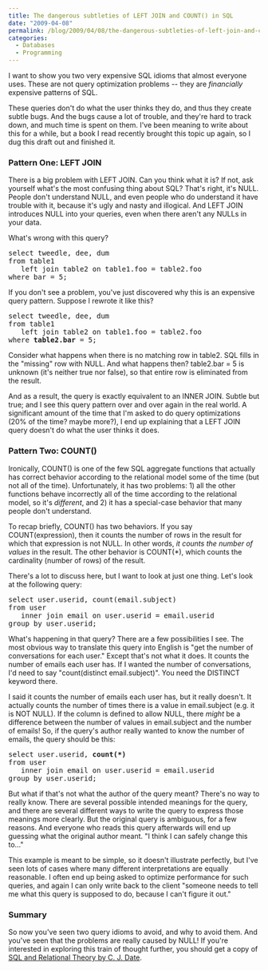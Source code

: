 ```yaml
---
title: The dangerous subtleties of LEFT JOIN and COUNT() in SQL
date: "2009-04-08"
permalink: /blog/2009/04/08/the-dangerous-subtleties-of-left-join-and-count-in-sql/
categories:
  - Databases
  - Programming
---
```

I want to show you two very expensive SQL idioms that almost everyone uses. These are not query optimization problems -- they are *financially* expensive patterns of SQL.

These queries don't do what the user thinks they do, and thus they create subtle bugs. And the bugs cause a lot of trouble, and they're hard to track down, and much time is spent on them. I've been meaning to write about this for a while, but a book I read recently brought this topic up again, so I dug this draft out and finished it.

### Pattern One: LEFT JOIN

There is a big problem with LEFT JOIN. Can you think what it is? If not, ask yourself what's the most confusing thing about SQL? That's right, it's NULL. People don't understand NULL, and even people who do understand it have trouble with it, because it's ugly and nasty and illogical. And LEFT JOIN introduces NULL into your queries, even when there aren't any NULLs in your data.

What's wrong with this query?

<pre>select tweedle, dee, dum
from table1
   left join table2 on table1.foo = table2.foo
where bar = 5;
</pre>

If you don't see a problem, you've just discovered why this is an expensive query pattern. Suppose I rewrote it like this?

<pre>select tweedle, dee, dum
from table1
   left join table2 on table1.foo = table2.foo
where <strong>table2.bar</strong> = 5;
</pre>

Consider what happens when there is no matching row in table2. SQL fills in the "missing" row with NULL. And what happens then? table2.bar = 5 is unknown (it's neither true nor false), so that entire row is eliminated from the result.

And as a result, the query is exactly equivalent to an INNER JOIN. Subtle but true; and I see this query pattern over and over again in the real world. A significant amount of the time that I'm asked to do query optimizations (20% of the time? maybe more?), I end up explaining that a LEFT JOIN query doesn't do what the user thinks it does.

### Pattern Two: COUNT()

Ironically, COUNT() is one of the few SQL aggregate functions that actually has correct behavior according to the relational model some of the time (but not all of the time). Unfortunately, it has two problems: 1) all the other functions behave incorrectly all of the time according to the relational model, so it's *different*, and 2) it has a special-case behavior that many people don't understand.

To recap briefly, COUNT() has two behaviors. If you say COUNT(expression), then it counts the number of rows in the result for which that expression is not NULL. In other words, *it counts the number of values* in the result. The other behavior is COUNT(*), which counts the cardinality (number of rows) of the result.

There's a lot to discuss here, but I want to look at just one thing. Let's look at the following query:

<pre>select user.userid, count(email.subject)
from user
   inner join email on user.userid = email.userid
group by user.userid;
</pre>

What's happening in that query? There are a few possibilities I see. The most obvious way to translate this query into English is "get the number of conversations for each user." Except that's not what it does. It counts the number of emails each user has. If I wanted the number of conversations, I'd need to say "count(distinct email.subject)". You need the DISTINCT keyword there.

I said it counts the number of emails each user has, but it really doesn't. It actually counts the number of times there is a value in email.subject (e.g. it is NOT NULL). If the column is defined to allow NULL, there *might* be a difference between the number of values in email.subject and the number of emails! So, if the query's author really wanted to know the number of emails, the query should be this:

<pre>select user.userid, <strong>count(*)</strong>
from user
   inner join email on user.userid = email.userid
group by user.userid;
</pre>

But what if that's not what the author of the query meant? There's no way to really know. There are several possible intended meanings for the query, and there are several different ways to write the query to express those meanings more clearly. But the original query is ambiguous, for a few reasons. And everyone who reads this query afterwards will end up guessing what the original author meant. "I think I can safely change this to&#8230;"

This example is meant to be simple, so it doesn't illustrate perfectly, but I've seen lots of cases where many different interpretations are equally reasonable. I often end up being asked to optimize performance for such queries, and again I can only write back to the client "someone needs to tell me what this query is supposed to do, because I can't figure it out."

### Summary

So now you've seen two query idioms to avoid, and why to avoid them. And you've seen that the problems are really caused by NULL! If you're interested in exploring this train of thought further, you should get a copy of [SQL and Relational Theory by C. J. Date][1].

 [1]: http://www.xaprb.com/blog/2009/03/29/a-review-of-sql-and-relational-theory-by-c-j-date/
